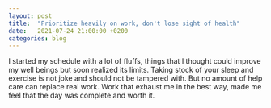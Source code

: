 ```yaml
---
layout: post
title:  "Prioritize heavily on work, don't lose sight of health"
date:   2021-07-24 21:00:00 +0200
categories: blog
---
```

I started my schedule with a lot of fluffs, things that I thought could improve my well beings but soon realized its limits. Taking stock of your sleep and exercise is not joke and should not be tampered with. But no amount of help care can replace real work. Work that exhaust me in the best way, made me feel that the day was complete and worth it.

 

[jekyll-docs]: https://jekyllrb.com/docs/home
[jekyll-gh]:   https://github.com/jekyll/jekyll
[jekyll-talk]: https://talk.jekyllrb.com/
